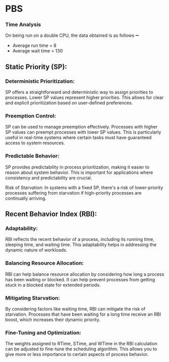 # PBS
### Time Analysis

On being run on a double CPU, the data obtained is as follows ➖

- Average run time = 8
- Average wait time = 130

## Static Priority (SP):

### Deterministic Prioritization: 
  SP offers a straightforward and deterministic way to assign priorities to processes. Lower SP values represent higher priorities. This allows for clear and explicit prioritization based on user-defined preferences.

### Preemption Control:  
  SP can be used to manage preemption effectively. Processes with higher SP values can preempt processes with lower SP values. This is particularly useful in real-time systems where certain tasks must have guaranteed access to system resources.

### Predictable Behavior:
   SP provides predictability in process prioritization, making it easier to reason about system behavior. This is important for applications where consistency and predictability are crucial.

   Risk of Starvation: In systems with a fixed SP, there's a risk of lower-priority processes suffering from starvation if high-priority processes are continually arriving.

## Recent Behavior Index (RBI):

### Adaptability:
   RBI reflects the recent behavior of a process, including its running time, sleeping time, and waiting time. This adaptability helps in addressing the dynamic nature of workloads.

### Balancing Resource Allocation: 
   RBI can help balance resource allocation by considering how long a process has been waiting or blocked. It can help prevent processes from getting stuck in a blocked state for extended periods.

### Mitigating Starvation: 
   By considering factors like waiting time, RBI can mitigate the risk of starvation. Processes that have been waiting for a long time receive an RBI boost, which increases their dynamic priority.

### Fine-Tuning and Optimization: 
   The weights assigned to RTime, STime, and WTime in the RBI calculation can be adjusted to fine-tune the scheduling algorithm. This allows you to give more or less importance to certain aspects of process behavior.
